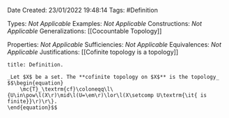 <div class="topSpace"></div>

Date Created: 23/01/2022 19:48:14
Tags: #Definition

Types: _Not Applicable_
Examples: _Not Applicable_ 
Constructions: _Not Applicable_
Generalizations: [[Cocountable Topology]]

Properties: _Not Applicable_
Sufficiencies: _Not Applicable_
Equivalences: _Not Applicable_
Justifications: [[Cofinite topology is a topology]]

``` ad-Definition
title: Definition.

_Let $X$ be a set. The **cofinite topology on $X$** is the topology_
$$\begin{equation}
    \mc{T}_\textrm{cf}\coloneqq\l\{U\in\pow\l(X\r)\mid\l(U=\em\r)\lor\l(X\setcomp U\textrm{\it{ is finite}}\r)\r\}.
\end{equation}$$

```
